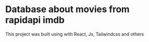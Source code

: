 # Database about movies from rapidapi imdb 

This project was built using with React, Js, Tailwindcss and others
